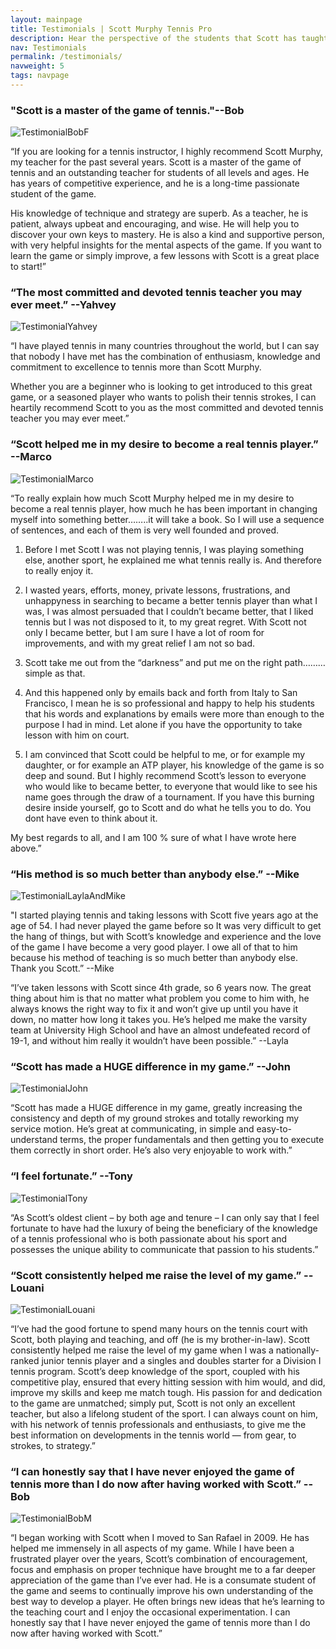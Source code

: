 ```yaml
---
layout: mainpage
title: Testimonials | Scott Murphy Tennis Pro
description: Hear the perspective of the students that Scott has taught over the years.
nav: Testimonials
permalink: /testimonials/
navweight: 5
tags: navpage
---
```


### "Scott is a master of the game of tennis."--Bob

![TestimonialBobF]({{site.baseurl}}/images/testimonial-bobf.jpg)

“If you are looking for a tennis instructor, I highly recommend Scott Murphy, my teacher for the past several years. Scott is a master of the game of tennis and an outstanding teacher for students of all levels and ages. He has years of competitive experience, and he is a long-time passionate student of the game.

His knowledge of technique and strategy are superb. As a teacher, he is patient, always upbeat and encouraging, and wise. He will help you to discover your own keys to mastery. He is also a kind and supportive person, with very helpful insights for the mental aspects of the game. If you want to learn the game or simply improve, a few lessons with Scott is a great place to start!”

### “The most committed and devoted tennis teacher you may ever meet.” --Yahvey

![TestimonialYahvey]({{site.baseurl}}/images/testimonial-yahvey.jpg)

“I have played tennis in many countries throughout the world, but I can say that nobody I have met has the combination of enthusiasm, knowledge and commitment to excellence to tennis more than Scott Murphy.

Whether you are a beginner who is looking to get introduced to this great game, or a seasoned player who wants to polish their tennis strokes, I can heartily recommend Scott to you as the most committed and devoted tennis teacher you may ever meet.”

### “Scott helped me in my desire to become a real tennis player.” --Marco

![TestimonialMarco]({{site.baseurl}}/images/testimonial-marco.jpg)

“To really explain how much Scott Murphy helped me in my desire to become a real tennis player, how much he has been important in changing myself into something better……..it will take a book. So I will use a sequence of sentences, and each of them is very well founded and proved.

1. Before I met Scott I was not playing tennis, I was playing something else, another sport, he explained me what tennis really is. And therefore to really enjoy it.

2. I wasted years, efforts, money, private lessons, frustrations, and unhappyness in searching to became a better tennis player than what I was, I was almost persuaded that I couldn’t became better, that I liked tennis but I was not disposed to it, to my great regret. With Scott not only I became better, but I am sure I have a lot of room for improvements, and with my great relief I am not so bad.

3. Scott take me out from the “darkness” and put me on the right path………simple as that.

4. And this happened only by emails back and forth from Italy to San Francisco, I mean he is so professional and happy to help his students that his words and explanations by emails were more than enough to the purpose I had in mind. Let alone if you have the opportunity to take lesson with him on court.

5. I am convinced that Scott could be helpful to me, or for example my daughter, or for example an ATP player, his knowledge of the game is so deep and sound. But I highly recommend Scott’s lesson to everyone who would like to became better, to everyone that would like to see his name goes through the draw of a tournament. If you have this burning desire inside yourself, go to Scott and do what he tells you to do. You dont have even to think about it.

My best regards to all, and I am 100 % sure of what I have wrote here above.”

### “His method is so much better than anybody else.” --Mike

![TestimonialLaylaAndMike]({{site.baseurl}}/images/testimonial-layla-and-mike.jpg)

"I started playing tennis and taking lessons with Scott five years ago at the age of 54. I had never played the game before so It was very difficult to get the hang of things, but with Scott’s knowledge and experience and the love of the game I have become a very good player. I owe all of that to him because his method of teaching is so much better than anybody else. Thank you Scott.” --Mike

“I’ve taken lessons with Scott since 4th grade, so 6 years now. The great thing about him is that no matter what problem you come to him with, he always knows the right way to fix it and won’t give up until you have it down, no matter how long it takes you. He’s helped me make the varsity team at University High School and have an almost undefeated record of 19-1, and without him really it wouldn’t have been possible.” --Layla

### “Scott has made a HUGE difference in my game.” --John

![TestimonialJohn]({{site.baseurl}}/images/testimonial-john.jpg)

“Scott has made a HUGE difference in my game, greatly increasing the consistency and depth of my ground strokes and totally reworking my service motion. He’s great at communicating, in simple and easy-to-understand terms, the proper fundamentals and then getting you to execute them correctly in short order. He’s also very enjoyable to work with.”

### “I feel fortunate.” --Tony

![TestimonialTony]({{site.baseurl}}/images/testimonial-tony.jpg)

“As Scott’s oldest client – by both age and tenure – I can only say that I feel fortunate to have had the luxury of being the beneficiary of the knowledge of a tennis professional who is both passionate about his sport and possesses the unique ability to communicate that passion to his students.”


### “Scott consistently helped me raise the level of my game.” --Louani

![TestimonialLouani]({{site.baseurl}}/images/testimonial-louani.jpg)

“I’ve had the good fortune to spend many hours on the tennis court with Scott, both playing and teaching, and off (he is my brother-in-law). Scott consistently helped me raise the level of my game when I was a nationally-ranked junior tennis player and a singles and doubles starter for a Division I tennis program. Scott’s deep knowledge of the sport, coupled with his competitive play, ensured that every hitting session with him would, and did, improve my skills and keep me match tough. His passion for and dedication to the game are unmatched; simply put, Scott is not only an excellent teacher, but also a lifelong student of the sport. I can always count on him, with his network of tennis professionals and enthusiasts, to give me the best information on developments in the tennis world — from gear, to strokes, to strategy.”

### “I can honestly say that I have never enjoyed the game of tennis more than I do now after having worked with Scott.” --Bob

![TestimonialBobM]({{site.baseurl}}/images/testimonial-bobm.jpg)

“I began working with Scott when I moved to San Rafael in 2009. He has helped me immensely in all aspects of my game. While I have been a frustrated player over the years, Scott’s combination of encouragement, focus and emphasis on proper technique have brought me to a far deeper appreciation of the game than I’ve ever had. He is a consumate student of the game and seems to continually improve his own understanding of the best way to develop a player. He often brings new ideas that he’s learning to the teaching court and I enjoy the occasional experimentation. I can honestly say that I have never enjoyed the game of tennis more than I do now after having worked with Scott.”
